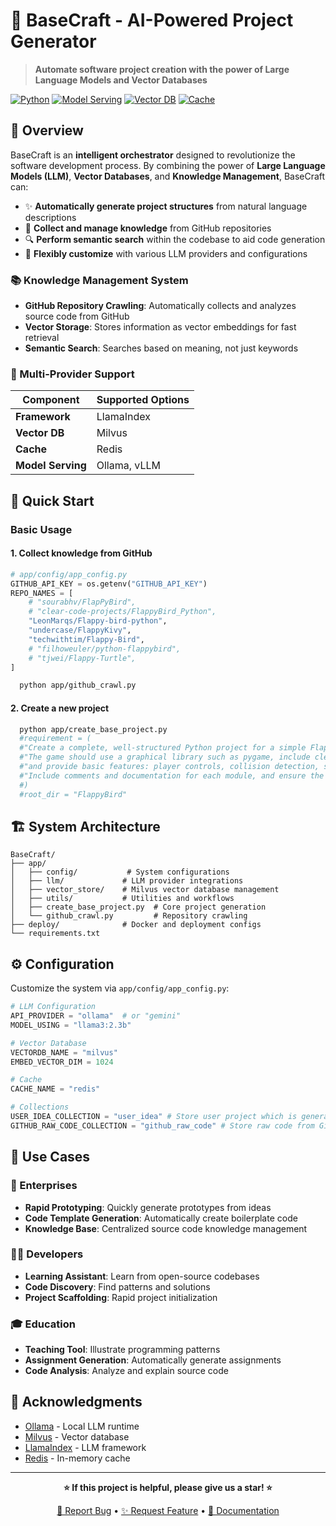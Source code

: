 # 🚀 BaseCraft - AI-Powered Project Generator

> **Automate software project creation with the power of Large Language Models and Vector Databases**

[![Python](https://img.shields.io/badge/Python-3.10+-blue.svg)](https://python.org)
[![Model Serving](https://img.shields.io/badge/LLM-Ollama%20%7C%20vLLM-green.svg)]()
[![Vector DB](https://img.shields.io/badge/Vector%20DB-Milvus-orange.svg)](https://milvus.io)
[![Cache](https://img.shields.io/badge/Cache-Redis-red.svg)](https://redis.io)

## 🎯 Overview

BaseCraft is an **intelligent orchestrator** designed to revolutionize the software development process. By combining the power of **Large Language Models (LLM)**, **Vector Databases**, and **Knowledge Management**, BaseCraft can:

- ✨ **Automatically generate project structures** from natural language descriptions
- 🧠 **Collect and manage knowledge** from GitHub repositories
- 🔍 **Perform semantic search** within the codebase to aid code generation
- 🎨 **Flexibly customize** with various LLM providers and configurations

### 📚 Knowledge Management System
- **GitHub Repository Crawling**: Automatically collects and analyzes source code from GitHub
- **Vector Storage**: Stores information as vector embeddings for fast retrieval
- **Semantic Search**: Searches based on meaning, not just keywords

### 🔧 Multi-Provider Support
| Component         | Supported Options |
|-------------------|-------------------|
| **Framework**     | LlamaIndex        |
| **Vector DB**     | Milvus            |
| **Cache**         | Redis             |
| **Model Serving** | Ollama, vLLM      |

## 🚀 Quick Start

### Basic Usage

#### 1. Collect knowledge from GitHub
```python 
# app/config/app_config.py
GITHUB_API_KEY = os.getenv("GITHUB_API_KEY")
REPO_NAMES = [
    # "sourabhv/FlapPyBird",
    # "clear-code-projects/FlappyBird_Python",
    "LeonMarqs/Flappy-bird-python",
    "undercase/FlappyKivy",
    "techwithtim/Flappy-Bird",
    # "filhoweuler/python-flappybird",
    # "tjwei/Flappy-Turtle",
]
```
```bash 
  python app/github_crawl.py 
```

#### 2. Create a new project
```bash 
  python app/create_base_project.py 
  #requirement = (
  #"Create a complete, well-structured Python project for a simple Flappy Bird game. "
  #"The game should use a graphical library such as pygame, include clear separation of game logic, assets, and configuration files, "
  #"and provide basic features: player controls, collision detection, scoring, and a game over screen. "
  #"Include comments and documentation for each module, and ensure the code is easy to understand and extend."
  #)
  #root_dir = "FlappyBird"
```

## 🏗️ System Architecture

```
BaseCraft/
├── app/
│   ├── config/           # System configurations
│   ├── llm/             # LLM provider integrations
│   ├── vector_store/    # Milvus vector database management
│   ├── utils/           # Utilities and workflows
│   ├── create_base_project.py  # Core project generation
│   └── github_crawl.py         # Repository crawling
├── deploy/              # Docker and deployment configs
└── requirements.txt
```

## ⚙️ Configuration

Customize the system via `app/config/app_config.py`:

```python
# LLM Configuration
API_PROVIDER = "ollama"  # or "gemini"
MODEL_USING = "llama3:2.3b"

# Vector Database
VECTORDB_NAME = "milvus"
EMBED_VECTOR_DIM = 1024

# Cache
CACHE_NAME = "redis"

# Collections
USER_IDEA_COLLECTION = "user_idea" # Store user project which is generated by LLM
GITHUB_RAW_CODE_COLLECTION = "github_raw_code" # Store raw code from GitHub repositories
```

## 🎯 Use Cases

### 🏢 Enterprises
- **Rapid Prototyping**: Quickly generate prototypes from ideas
- **Code Template Generation**: Automatically create boilerplate code
- **Knowledge Base**: Centralized source code knowledge management

### 👨‍💻 Developers
- **Learning Assistant**: Learn from open-source codebases
- **Code Discovery**: Find patterns and solutions
- **Project Scaffolding**: Rapid project initialization

### 🎓 Education
- **Teaching Tool**: Illustrate programming patterns
- **Assignment Generation**: Automatically generate assignments
- **Code Analysis**: Analyze and explain source code

## 🙏 Acknowledgments

- [Ollama](https://ollama.ai) - Local LLM runtime
- [Milvus](https://milvus.io) - Vector database
- [LlamaIndex](https://docs.llamaindex.ai/en/stable/) - LLM framework
- [Redis](https://redis.io) - In-memory cache

---

<div align="center">

**⭐ If this project is helpful, please give us a star! ⭐**

[🐛 Report Bug](https://github.com/biabeogo147/BaseCraft/issues) • [✨ Request Feature](https://github.com/biabeogo147/BaseCraft/issues) • [📖 Documentation](https://github.com/biabeogo147/BaseCraft/wiki)

</div>


